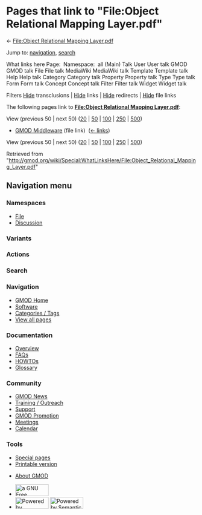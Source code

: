 <div id="mw-page-base" class="noprint">

</div>

<div id="mw-head-base" class="noprint">

</div>

<div id="content" class="mw-body" role="main">

<span id="top"></span>

<div id="mw-js-message" style="display:none;">

</div>



# <span dir="auto">Pages that link to "File:Object Relational Mapping Layer.pdf"</span>

<div id="bodyContent">

<div id="contentSub">

← [File:Object Relational Mapping
Layer.pdf](/wiki/File:Object_Relational_Mapping_Layer.pdf "File:Object Relational Mapping Layer.pdf")

</div>

<div id="jump-to-nav" class="mw-jump">

Jump to: [navigation](#mw-navigation), [search](#p-search)

</div>

<div id="mw-content-text">

What links here Page:  Namespace:  all (Main) Talk User User talk GMOD
GMOD talk File File talk MediaWiki MediaWiki talk Template Template talk
Help Help talk Category Category talk Property Property talk Type Type
talk Form Form talk Concept Concept talk Filter Filter talk Widget
Widget talk

Filters
[Hide](/mediawiki/index.php?title=Special:WhatLinksHere/File:Object_Relational_Mapping_Layer.pdf&hidetrans=1 "Special:WhatLinksHere/File:Object Relational Mapping Layer.pdf")
transclusions \|
[Hide](/mediawiki/index.php?title=Special:WhatLinksHere/File:Object_Relational_Mapping_Layer.pdf&hidelinks=1 "Special:WhatLinksHere/File:Object Relational Mapping Layer.pdf")
links \|
[Hide](/mediawiki/index.php?title=Special:WhatLinksHere/File:Object_Relational_Mapping_Layer.pdf&hideredirs=1 "Special:WhatLinksHere/File:Object Relational Mapping Layer.pdf")
redirects \|
[Hide](/mediawiki/index.php?title=Special:WhatLinksHere/File:Object_Relational_Mapping_Layer.pdf&hideimages=1 "Special:WhatLinksHere/File:Object Relational Mapping Layer.pdf")
file links

The following pages link to **[File:Object Relational Mapping
Layer.pdf](/wiki/File:Object_Relational_Mapping_Layer.pdf "File:Object Relational Mapping Layer.pdf")**:

View (previous 50 \| next 50)
([20](/mediawiki/index.php?title=Special:WhatLinksHere/File:Object_Relational_Mapping_Layer.pdf&limit=20 "Special:WhatLinksHere/File:Object Relational Mapping Layer.pdf")
\|
[50](/mediawiki/index.php?title=Special:WhatLinksHere/File:Object_Relational_Mapping_Layer.pdf&limit=50 "Special:WhatLinksHere/File:Object Relational Mapping Layer.pdf")
\|
[100](/mediawiki/index.php?title=Special:WhatLinksHere/File:Object_Relational_Mapping_Layer.pdf&limit=100 "Special:WhatLinksHere/File:Object Relational Mapping Layer.pdf")
\|
[250](/mediawiki/index.php?title=Special:WhatLinksHere/File:Object_Relational_Mapping_Layer.pdf&limit=250 "Special:WhatLinksHere/File:Object Relational Mapping Layer.pdf")
\|
[500](/mediawiki/index.php?title=Special:WhatLinksHere/File:Object_Relational_Mapping_Layer.pdf&limit=500 "Special:WhatLinksHere/File:Object Relational Mapping Layer.pdf"))

- [GMOD Middleware](/wiki/GMOD_Middleware "GMOD Middleware") (file link)
  ‎ <span class="mw-whatlinkshere-tools">([←
  links](/mediawiki/index.php?title=Special:WhatLinksHere&target=GMOD+Middleware "Special:WhatLinksHere"))</span>

View (previous 50 \| next 50)
([20](/mediawiki/index.php?title=Special:WhatLinksHere/File:Object_Relational_Mapping_Layer.pdf&limit=20 "Special:WhatLinksHere/File:Object Relational Mapping Layer.pdf")
\|
[50](/mediawiki/index.php?title=Special:WhatLinksHere/File:Object_Relational_Mapping_Layer.pdf&limit=50 "Special:WhatLinksHere/File:Object Relational Mapping Layer.pdf")
\|
[100](/mediawiki/index.php?title=Special:WhatLinksHere/File:Object_Relational_Mapping_Layer.pdf&limit=100 "Special:WhatLinksHere/File:Object Relational Mapping Layer.pdf")
\|
[250](/mediawiki/index.php?title=Special:WhatLinksHere/File:Object_Relational_Mapping_Layer.pdf&limit=250 "Special:WhatLinksHere/File:Object Relational Mapping Layer.pdf")
\|
[500](/mediawiki/index.php?title=Special:WhatLinksHere/File:Object_Relational_Mapping_Layer.pdf&limit=500 "Special:WhatLinksHere/File:Object Relational Mapping Layer.pdf"))

</div>

<div class="printfooter">

Retrieved from
"<http://gmod.org/wiki/Special:WhatLinksHere/File:Object_Relational_Mapping_Layer.pdf>"

</div>

<div id="catlinks" class="catlinks catlinks-allhidden">

</div>

<div class="visualClear">

</div>

</div>

</div>

<div id="mw-navigation">

## Navigation menu

<div id="mw-head">



<div id="left-navigation">

<div id="p-namespaces" class="vectorTabs" role="navigation"
aria-labelledby="p-namespaces-label">

### Namespaces

- <span id="ca-nstab-image"><a href="/wiki/File:Object_Relational_Mapping_Layer.pdf" accesskey="c"
  title="View the file page [c]">File</a></span>
- <span id="ca-talk"><a
  href="/mediawiki/index.php?title=File_talk:Object_Relational_Mapping_Layer.pdf&amp;action=edit&amp;redlink=1"
  accesskey="t"
  title="Discussion about the content page [t]">Discussion</a></span>

</div>

<div id="p-variants" class="vectorMenu emptyPortlet" role="navigation"
aria-labelledby="p-variants-label">

### 

### Variants[](#)

<div class="menu">

</div>

</div>

</div>

<div id="right-navigation">



<div id="p-cactions" class="vectorMenu emptyPortlet" role="navigation"
aria-labelledby="p-cactions-label">

### Actions[](#)

<div class="menu">

</div>

</div>

<div id="p-search" role="search">

### Search

<div id="simpleSearch">

</div>

</div>

</div>

</div>

<div id="mw-panel">

<div id="p-logo" role="banner">

<a href="/wiki/Main_Page"
style="background-image: url(http://gmod.org/images/GMOD-cogs.png);"
title="Visit the main page"></a>

</div>

<div id="p-Navigation" class="portal" role="navigation"
aria-labelledby="p-Navigation-label">

### Navigation

<div class="body">

- <span id="n-GMOD-Home">[GMOD Home](/wiki/Main_Page)</span>
- <span id="n-Software">[Software](/wiki/GMOD_Components)</span>
- <span id="n-Categories-.2F-Tags">[Categories /
  Tags](/wiki/Categories)</span>
- <span id="n-View-all-pages">[View all
  pages](/wiki/Special:AllPages)</span>

</div>

</div>

<div id="p-Documentation" class="portal" role="navigation"
aria-labelledby="p-Documentation-label">

### Documentation

<div class="body">

- <span id="n-Overview">[Overview](/wiki/Overview)</span>
- <span id="n-FAQs">[FAQs](/wiki/Category:FAQ)</span>
- <span id="n-HOWTOs">[HOWTOs](/wiki/Category:HOWTO)</span>
- <span id="n-Glossary">[Glossary](/wiki/Glossary)</span>

</div>

</div>

<div id="p-Community" class="portal" role="navigation"
aria-labelledby="p-Community-label">

### Community

<div class="body">

- <span id="n-GMOD-News">[GMOD News](/wiki/GMOD_News)</span>
- <span id="n-Training-.2F-Outreach">[Training /
  Outreach](/wiki/Training_and_Outreach)</span>
- <span id="n-Support">[Support](/wiki/Support)</span>
- <span id="n-GMOD-Promotion">[GMOD
  Promotion](/wiki/GMOD_Promotion)</span>
- <span id="n-Meetings">[Meetings](/wiki/Meetings)</span>
- <span id="n-Calendar">[Calendar](/wiki/Calendar)</span>

</div>

</div>

<div id="p-tb" class="portal" role="navigation"
aria-labelledby="p-tb-label">

### Tools

<div class="body">

- <span id="t-specialpages"><a href="/wiki/Special:SpecialPages" accesskey="q"
  title="A list of all special pages [q]">Special pages</a></span>
- <span id="t-print"><a
  href="/mediawiki/index.php?title=Special:WhatLinksHere/File:Object_Relational_Mapping_Layer.pdf&amp;printable=yes"
  rel="alternate" accesskey="p"
  title="Printable version of this page [p]">Printable version</a></span>

</div>

</div>

</div>

</div>

<div id="footer" role="contentinfo">

- <span id="footer-places-about">[About
  GMOD](/wiki/GMOD:About "GMOD:About")</span>

<!-- -->

- <span id="footer-copyrightico">[<img src="http://www.gnu.org/graphics/gfdl-logo-small.png" width="88"
  height="31" alt="a GNU Free Documentation License" />](http://www.gnu.org/licenses/fdl-1.3.html)</span>
- <span id="footer-poweredbyico">[<img src="/mediawiki/skins/common/images/poweredby_mediawiki_88x31.png"
  width="88" height="31" alt="Powered by MediaWiki" />](//www.mediawiki.org/)
  [<img
  src="/mediawiki/extensions/SemanticMediaWiki/includes/../resources/images/smw_button.png"
  width="88" height="31" alt="Powered by Semantic MediaWiki" />](https://www.semantic-mediawiki.org/wiki/Semantic_MediaWiki)</span>

<div style="clear:both">

</div>

</div>
